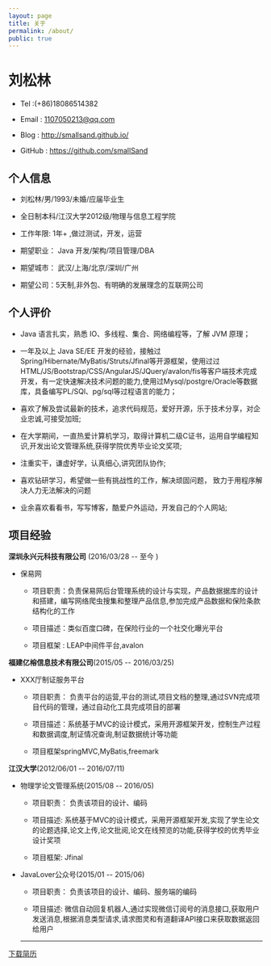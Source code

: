 ```yaml
---
layout: page
title: 关于
permalink: /about/
public: true
---
```



# 刘松林

- Tel :(+86)18086514382

- Email : 1107050213@qq.com

- Blog : http://smallsand.github.io/

- GitHub : https://github.com/smallSand

## 个人信息

- 刘松林/男/1993/未婚/应届毕业生

- 全日制本科/江汉大学2012级/物理与信息工程学院

- 工作年限: 1年+ ,做过测试，开发，运营

- 期望职业： Java 开发/架构/项目管理/DBA

- 期望城市： 武汉/上海/北京/深圳/广州

- 期望公司：5天制,非外包、有明确的发展理念的互联网公司

## 个人评价

- Java 语言扎实，熟悉 IO、多线程、集合、网络编程等，了解 JVM 原理；

- 一年及以上 Java SE/EE 开发的经验，接触过 Spring/Hibernate/MyBatis/Struts/Jfinal等开源框架，使用过过 HTML/JS/Bootstrap/CSS/AngularJS/JQuery/avalon/fis等客户端技术完成开发，有一定快速解决技术问题的能力,使用过Mysql/postgre/Oracle等数据库，具备编写PL/SQl、pg/sql等过程语言的能力；

- 喜欢了解及尝试最新的技术，追求代码规范，爱好开源，乐于技术分享，对企业忠诚,可接受加班;

- 在大学期间，一直热爱计算机学习，取得计算机二级C证书，运用自学编程知识,开发出论文管理系统,获得学院优秀毕业论文奖项;

- 注重实干，谦虚好学，认真细心,讲究团队协作;

- 喜欢钻研学习，希望做一些有挑战性的工作，解决顽固问题， 致力于用程序解决人力无法解决的问题

- 业余喜欢看看书，写写博客，酷爱户外运动，开发自己的个人网站;


## 项目经验

**深圳永兴元科技有限公司** (2016/03/28  --  至今 )

- 保易网
 
  - 项目职责：负责保易网后台管理系统的设计与实现，产品数据据库的设计和搭建，编写网络爬虫搜集和整理产品信息,参加完成产品数据和保险条款结构化的工作
  
  - 项目描述：类似百度口碑，在保险行业的一个社交化曝光平台
  
  - 项目框架 : LEAP中间件平台,avalon

**福建亿榕信息技术有限公司**(2015/05  -- 2016/03/25)

- XXX厅制证服务平台

  - 项目职责： 负责平台的运营,平台的测试,项目文档的整理,通过SVN完成项目代码的管理，通过自动化工具完成项目的部署
 
  - 项目描述：系统基于MVC的设计模式，采用开源框架开发，控制生产过程和数据调度,制证情况查询,制证数据统计等功能
  
  - 项目框架springMVC,MyBatis,freemark
 
**江汉大学**(2012/06/01  --  2016/07/11)

- 物理学论文管理系统(2015/08  --  2016/05)

  - 项目职责： 负责该项目的设计、编码

  - 项目描述: 系统基于MVC的设计模式，采用开源框架开发,实现了学生论文的论题选择,论文上传,论文批阅,论文在线预览的功能,获得学校的优秀毕业设计奖项
  
  - 项目框架: Jfinal
 
- JavaLover公众号(2015/01  --  2015/06)

  - 项目职责： 负责该项目的设计、编码、服务端的编码

  - 项目描述: 微信自动回复机器人,通过实现微信订阅号的消息接口,获取用户发送消息,根据消息类型请求,请求图灵和有道翻译API接口来获取数据返回给用户
  
  -------
  
 [下载简历](http://smallsand.github.io/image/about.pdf)